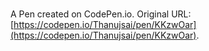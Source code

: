 # 

A Pen created on CodePen.io. Original URL: [https://codepen.io/Thanujsai/pen/KKzwOar](https://codepen.io/Thanujsai/pen/KKzwOar).


